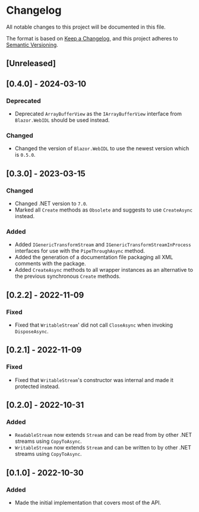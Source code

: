 # Changelog
All notable changes to this project will be documented in this file.

The format is based on [Keep a Changelog](https://keepachangelog.com/en/1.0.0/),
and this project adheres to [Semantic Versioning](https://semver.org/spec/v2.0.0.html).

## [Unreleased]

## [0.4.0] - 2024-03-10
### Deprecated
- Deprecated `ArrayBufferView` as the `IArrayBufferView` interface from `Blazor.WebIDL` should be used instead.
### Changed
- Changed the version of `Blazor.WebIDL` to use the newest version which is `0.5.0`.

## [0.3.0] - 2023-03-15
### Changed
- Changed .NET version to `7.0`.
- Marked all `Create` methods as `Obsolete` and suggests to use `CreateAsync` instead.
### Added
- Added `IGenericTransformStream` and `IGenericTransformStreamInProcess` interfaces for use with the `PipeThroughAsync` method.
- Added the generation of a documentation file packaging all XML comments with the package.
- Added `CreateAsync` methods to all wrapper instances as an alternative to the previous synchronous `Create` methods.

## [0.2.2] - 2022-11-09
### Fixed
- Fixed that `WritableStream`' did not call `CloseAsync` when invoking `DisposeAsync`.

## [0.2.1] - 2022-11-09
### Fixed
- Fixed that `WritableStream`'s constructor was internal and made it protected instead.

## [0.2.0] - 2022-10-31
### Added
- `ReadableStream` now extends `Stream` and can be read from by other .NET streams using `CopyToAsync`.
- `WritableStream` now extends `Stream` and can be written to by other .NET streams using `CopyToAsync`.

## [0.1.0] - 2022-10-30
### Added
- Made the initial implementation that covers most of the API.